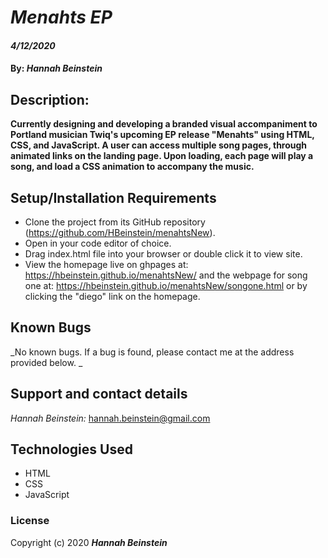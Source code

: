 # _Menahts EP_

#### _4/12/2020_

#### By: _**Hannah Beinstein**_

## Description:

__Currently designing and developing a branded visual accompaniment to Portland musician Twiq's upcoming EP release "Menahts" using HTML, CSS, and JavaScript. A user can access multiple song pages, through animated links on the landing page. Upon loading, each page will play a song, and load a CSS animation to accompany the music.__ 

## Setup/Installation Requirements

* Clone the project from its GitHub repository (https://github.com/HBeinstein/menahtsNew).
* Open in your code editor of choice.
* Drag index.html file into your browser or double click it to view site.
* View the homepage live on ghpages at: https://hbeinstein.github.io/menahtsNew/ and the webpage for song one at: https://hbeinstein.github.io/menahtsNew/songone.html or by clicking the "diego" link on the homepage.

## Known Bugs

_No known bugs. If a bug is found, please contact me at the address provided below. _

## Support and contact details

_Hannah Beinstein:_ 
hannah.beinstein@gmail.com

## Technologies Used

* HTML
* CSS
* JavaScript

### License

Copyright (c) 2020 **_Hannah Beinstein_**

